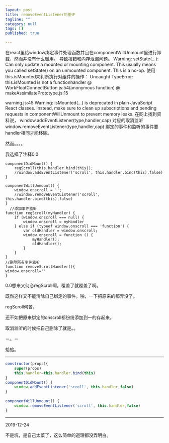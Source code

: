 ```yaml
---
layout: post
title: removeEventListener的差评
tagline: ""
category: null
tags: []
published: true

---
```

在react里给window绑定事件处理函数并且在componentWillUnmount里进行卸载，然而并没有什么暖用。
导致报错和内存泄漏问题。
Warning: setState(...): Can only update a mounted or mounting component. This usually means you called setState() on an unmounted component. This is a no-op.
使用this.isMounted来判断执行对组件的操作：
Uncaught TypeError: this.isMounted is not a functionhandler @ WorkFloatConnectButton.js:54(anonymous function) @ makeAssimilatePrototype.js:15

warning.js:45 Warning: isMounted(...) is deprecated in plain JavaScript React classes. Instead, make sure to clean up subscriptions and pending requests in componentWillUnmount to prevent memory leaks.
在网上找到资料说，
window.addEventListener(type,handler,cap)
对应的取消监听window.removeEventListener(type,handler,cap)
绑定的事件和监听的事件要handler相同才能移除。

然而。。。。


我选择了注释0.0

    componentDidMount() {
        regScroll(this.handler.bind(this));
        //window.addEventListener('scroll', this.handler.bind(this),false)
    }
      
    componentWillUnmount() {
        window.onscroll = '';
        //window.removeEventListener('scroll', this.handler.bind(this),false)
    }
      //添加事件监听
    function regScroll(myHandler) {
        if (window.onscroll === null) {
            window.onscroll = myHandler
        } else if (typeof window.onscroll === 'function') {
            var oldHandler = window.onscroll;
            window.onscroll = function () {
                myHandler();
                oldHandler();
            }
        }
    }
    //删除所有事件监听
    function removeScrollHandler(){
    window.onscroll=''
    }

0.0想来又何必regScroll啊。覆盖了就覆盖了啊。

 既然这样又不能清除自己绑定的事件。啪，一下把原来的都弄没了。


regScroll何苦，

还不如把原来绑定的onscroll都纷纷添加到一的存起来。

取消监听的时候把自己删除了就是。。

－。－

蛤蛤。







-------







``` javascript
constructor(props){
    super(props)
    this.handler=this.handler.bind(this)
}
componentDidMount() {
	window.addEventListener('scroll', this.handler,false)
}
  
componentWillUnmount() {
    window.removeEventListener('scroll', this.handler,false)
}
```

-----------



2019-12-24

不是坑，是自己太菜了，这么简单的道理都没弄明白。

